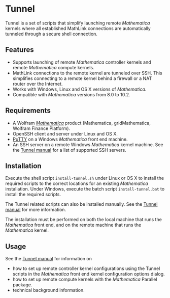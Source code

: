 Tunnel
======

Tunnel is a set of scripts that simplify launching remote *Mathematica* kernels where all
established MathLink connections are automatically tunneled through a secure shell connection.

Features
--------

* Supports launching of remote *Mathematica* controller kernels and remote *Mathematica* compute
  kernels.
* MathLink connections to the remote kernel are tunneled over SSH. This simplifies connecting to a
  remote kernel behind a firewall or a NAT router over the Internet.
* Works with Windows, Linux and OS X versions of *Mathematica*.
* Compatible with *Mathematica* versions from 8.0 to 10.2.

Requirements
------------

* A Wolfram [*Mathematica*][wmma] product (Mathematica, gridMathematica, Wolfram Finance Platform).
* OpenSSH client and server under Linux and OS X.
* [PuTTY][putty] on a Windows *Mathematica* front end machine.
* An SSH server on a remote Windows *Mathematica* kernel machine. See the [Tunnel manual][manual]
  for a list of supported SSH servers.

Installation
------------

Execute the shell script `install-tunnel.sh` under Linux or OS X to install the required scripts
to the correct locations for an existing *Mathematica* installation. Under Windows, execute the
batch script `install-tunnel.bat` to install the required scripts.

The Tunnel related scripts can also be installed manually. See the [Tunnel manual][manual] for more
information.

The installation must be performed on both the local machine that runs the *Mathematica* front end,
and on the remote machine that runs the *Mathematica* kernel.

Usage
-----

See the [Tunnel manual][manual] for information on

 * how to set up remote controller kernel configurations using the Tunnel scripts in the
   *Mathematica* front end kernel configuration options dialog.
 * how to set up remote compute kernels with the *Mathematica* Parallel package.
 * technical background information.


[manual]:https://github.com/sakra/Tunnel/blob/master/MANUAL.md
[putty]:http://www.chiark.greenend.org.uk/~sgtatham/putty
[wmma]:http://www.wolfram.com/mathematica/
